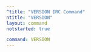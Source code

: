 ```yaml
---
^title: "VERSION IRC Command"
ntitle: "VERSION"
layout: command
notstarted: true

command: VERSION
---
```

